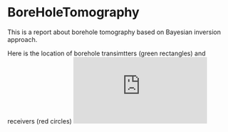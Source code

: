 # BoreHoleTomography

This is a report about borehole tomography based on Bayesian inversion approach. 

Here is the location of borehole transimtters (green rectangles) and receivers (red circles)
![alt text](https://github.com/FasilGibdaw/BoreHoleTomography/blob/main/fig1.pdf)
